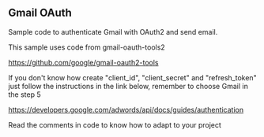 ## Gmail OAuth

Sample code to authenticate Gmail with OAuth2 and send email.

This sample uses code from gmail-oauth-tools2

https://github.com/google/gmail-oauth2-tools

If you don't know how create "client_id", "client_secret" and "refresh_token" just follow the instructions in the link below, remember to choose Gmail in the step 5

https://developers.google.com/adwords/api/docs/guides/authentication

Read the comments in code to know how to adapt to your project
